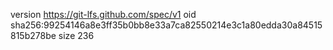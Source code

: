 version https://git-lfs.github.com/spec/v1
oid sha256:99254146a8e3ff35b0bb8e33a7ca82550214e3c1a80edda30a84515815b278be
size 236

